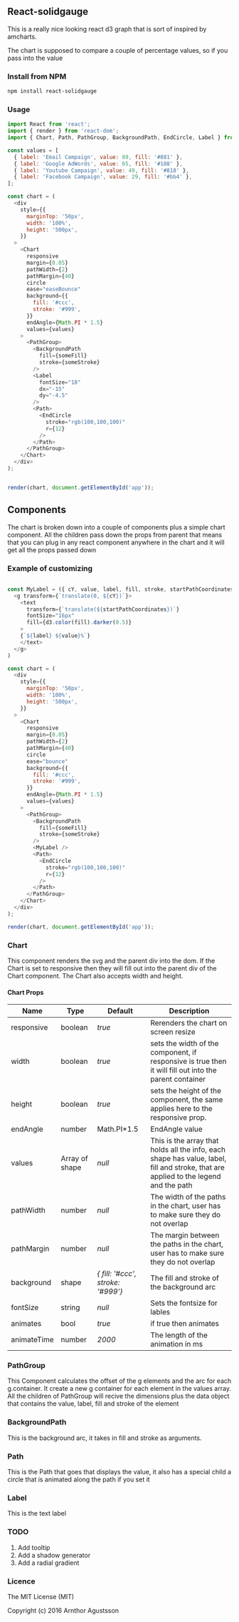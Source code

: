 ## React-solidgauge
This is a really nice looking react d3 graph that is sort of inspired by amcharts.

The chart is supposed to compare a couple of percentage values, so if you pass into the value

### Install from NPM
```sh
npm install react-solidgauge
```

### Usage

```js
import React from 'react';
import { render } from 'react-dom';
import { Chart, Path, PathGroup, BackgroundPath, EndCircle, Label } from '../src/';

const values = [
  { label: 'Email Campaign', value: 89, fill: '#881' },
  { label: 'Google AdWords', value: 65, fill: '#188' },
  { label: 'Youtube Campaign', value: 49, fill: '#818' },
  { label: 'Facebook Campaign', value: 29, fill: '#bb4' },
];

const chart = (
  <div
    style={{
      marginTop: '50px',
      width: '100%',
      height: '500px',
    }}
  >
    <Chart
      responsive
      margin={0.05}
      pathWidth={2}
      pathMargin={40}
      circle
      ease="easeBounce"
      background={{
        fill: '#ccc',
        stroke: '#999',
      }}
      endAngle={Math.PI * 1.5}
      values={values}
    >
      <PathGroup>
        <BackgroundPath
          fill={someFill}
          stroke={someStroke}
        />
        <Label
          fontSize="18"
          dx="-15"
          dy="-4.5"
        />
        <Path>
          <EndCircle
            stroke="rgb(100,100,100)"
            r={12}
          />
        </Path>
      </PathGroup>
    </Chart>
  </div>
);


render(chart, document.getElementById('app'));
```


## Components
The chart is broken down into a couple of components plus a simple chart component.
All the children pass down the props from parent that means that you can plug in any react component anywhere in the chart and it will get all the props passed down
### Example of customizing
```js

const MyLabel = ({ cY, value, label, fill, stroke, startPathCoordinates }) => (
  <g transform={`translate(0, ${cY})`}>
    <text
      transform={`translate(${startPathCoordinates})`}
      fontSize="16px"
      fill={d3.color(fill).darker(0.5)}
    >
    {`${label} ${value}%`}
    </text>
  </g>
)

const chart = (
  <div
    style={{
      marginTop: '50px',
      width: '100%',
      height: '500px',
    }}
  >
    <Chart
      responsive
      margin={0.05}
      pathWidth={2}
      pathMargin={40}
      circle
      ease="bounce"
      background={{
        fill: '#ccc',
        stroke: '#999',
      }}
      endAngle={Math.PI * 1.5}
      values={values}
    >
      <PathGroup>
        <BackgroundPath
          fill={someFill}
          stroke={someStroke}
        />
        <MyLabel />
        <Path>
          <EndCircle
            stroke="rgb(100,100,100)"
            r={12}
          />
        </Path>
      </PathGroup>
    </Chart>
  </div>
);

render(chart, document.getElementById('app'));
```

### Chart
This component renders the svg and the parent div into the dom.
If the Chart is set to responsive then they will fill out into the parent div of the Chart component.
The Chart also accepts width and height.

#### Chart Props

|Name|Type|Default|Description|
---|---|---|---
responsive|boolean|*true*| Rerenders the chart on screen resize
width|boolean|*true*| sets the width of the component, if responsive is true then it will fill out into the parent container
height|boolean|*true*| sets the height of the component, the same applies here to the responsive prop.
endAngle|number|Math.PI*1.5|EndAngle value
values|Array of shape|*null*|This is the array that holds all the info, each shape has value, label, fill and stroke, that are applied to the legend and the path
pathWidth|number|*null*|The width of the paths in the chart, user has to make sure they do not overlap
pathMargin|number|*null*|The margin between the paths in the chart, user has to make sure they do not overlap
background|shape|*{ fill: '#ccc', stroke: '#999'}*|The fill and stroke of the background arc
fontSize|string|*null*|Sets the fontsize for lables
animates|bool|*true*|if true then animates
animateTime|number|*2000*|The length of the animation in ms


### PathGroup
This Component calculates the offset of the g elements and the arc for each g.container.
It create a new g container for each element in the values array.
All the children of PathGroup will recive the dimensions plus the data object that contains the value, label, fill and stroke of the element

### BackgroundPath
This is the background arc, it takes in fill and stroke as arguments.

### Path
This is the Path that goes that displays the value, it also has a special child a circle that is animated along the path if you set it

### Label
This is the text label


### TODO
1. Add tooltip
2. Add a shadow generator
3. Add a radial gradient

### Licence

The MIT License (MIT)

Copyright (c) 2016 Arnthor Agustsson
